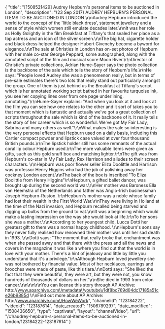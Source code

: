 {
    "title": "[1508521429] Audrey Hepburn's personal items to be auctioned in London",
    "description": "(23 Sep 2017) AUDREY HEPBURN'S PERSONAL ITEMS TO BE AUCTIONED IN LONDON \r\nAudrey Hepburn introduced the world to the concept of the 'little black dress', statement jewellery and a sense of style which women still emulate decades later.\r\nIt was her role as Holly Golightly in the film Breakfast at Tiffany's that sealed her place as a top actress and an icon of the silver screen.\r\nThe big hat, cigarette holder and black dress helped the designer Hubert Givenchy become a byword for elegance.\r\nThe sale at Christies in London has on-set photos of Hepburn with her male co-star George Peppard, some autographed, along with the annotated script of the film and musical score Moon River.\r\nDirector of Christie's private collections, Adrian Hume-Sayer says the photo collection is the backbone of the sale which tells the story of Hepburn's life.\r\nHe says: \"People loved Audrey she was a phenomenon really, but in terms of pre-sale estimates there's two lots that really stand out particularly amongst the group. One of them is just behind us the Breakfast at Tiffany's script which is her annotated working script bathed in her favourite turquoise ink, you see her copying lines over from one page underlining, annotating.\"\r\nHume-Sayer explains: \"And when you look at it and look at the film you can see how one relates to the other and it sort of takes you to that moment which is fantastic and actually we've got a great collection of scripts throughout the sale which is kind of the backbone of it. It really tells the story of her career which is so wonderful. We've got My Fair Lady, Sabrina and many others as well.\"\r\nWhat makes the sale so interesting is the very personal effects that Hepburn used on a daily basis, including this Cartier compact powder and lipstick case valued at over four thousand British pounds.\r\nThe lipstick holder still has some remnants of the actual coral lip colour Hepburn used.\r\nThe more valuable items were given as gifts, such as this gold snuff box and matching lighter.\r\nThe gift was from Hepburn's co-star in My Fair Lady, Rex Harrison and alludes to their screen characters. \r\nHepburn was poor flower seller Eliza Doolittle and Harrison was professor Henry Higgins who had the job of polishing away her cockney London accent.\r\nThe back of the box is inscribed \"To Eliza Doolittle from Henry Higgins\"\r\nHepburn, a gifted ballet dancer, was brought up during the second world war.\r\nHer mother was Baroness Ella van Heemstra of the Netherlands and father was Anglo-Irish businessman Joseph Hepburn-Ruston. \r\nHepburn's mother was a noble whose family had lost their wealth in the First World War.\r\nThey were living in Holland at the time of the Nazi invasion, and Hepburn recalled being starved and digging up bulbs from the ground to eat.\r\nIt was a beginning which would make a lasting impression on the way she would look at life.\r\nTo her sons she was a mother.\r\nAccording to her youngest child, Lucca Dotti her greatest gift to them was a normal happy childhood. \r\nHepburn's sons say they never fully realised how renowned their mother was until her sad death in 1993. \r\nDotti says: \"The moment that really broke that enchantment was when she passed away and that there with the press and all the news and covers in the magazine it was like a where you find out that the world is in love with your mother. There's a hint of jealousy and little by little you understand that it's a privilege.\"\r\nAlthough Hepburn loved jewellery she was not bothered by financial value. Most of her necklaces, earrings and brooches were made of paste, like this tiara.\r\nDotti says: \"She liked the fact that they were beautiful, they were art, but they were not, you know hundreds of thousands of dollars on her.\"\r\nShe died in 1993 from colon cancer.\r\n\r\n\r\nYou can license this story through AP Archive: http:\/\/www.aparchive.com\/metadata\/youtube\/1df8bc769d04dc17185a51ce26b9885d \r\nFind out more about AP Archive: http:\/\/www.aparchive.com\/HowWeWork",
    "channelid": "123184222",
    "videoid": "123187614",
    "date_created": "1506789297",
    "date_modified": "1508436650",
    "type": "captivate",
    "layout": "channelVideo",
    "url": "\/c1\/audrey-hepburn-s-personal-items-to-be-auctioned-in-london\/123184222-123187614"
}
